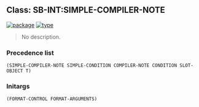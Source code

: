 ## Class: SB-INT:SIMPLE-COMPILER-NOTE
[![package](https://img.shields.io/badge/Package-SB--INT-5f9ea0.svg?style=social&colorA=999999)](../) [![type](https://img.shields.io/badge/Type-Class-5f9ea0.svg?style=social&colorA=999999)](../#class) 

> No description.

### Precedence list
```
(SIMPLE-COMPILER-NOTE SIMPLE-CONDITION COMPILER-NOTE CONDITION SLOT-OBJECT T)
```
### Initargs
```
(FORMAT-CONTROL FORMAT-ARGUMENTS)
```
